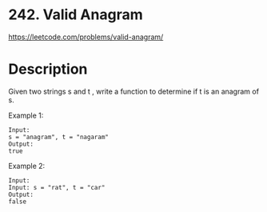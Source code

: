 # 242. Valid Anagram

https://leetcode.com/problems/valid-anagram/

# Description

Given two strings s and t , write a function to determine if t is an anagram of s.

Example 1:

```
Input:
s = "anagram", t = "nagaram"
Output:
true
```

Example 2:

```
Input:
Input: s = "rat", t = "car"
Output:
false
```
